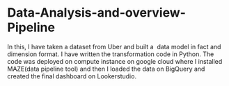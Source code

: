 # Data-Analysis-and-overview-Pipeline
In this, I have taken a dataset from Uber and built a  data model in fact and dimension format. I have written the transformation code in Python. The code was deployed on compute instance on google cloud where I installed MAZE(data pipeline tool) and then I loaded the data on BigQuery and created the final dashboard on Lookerstudio.
